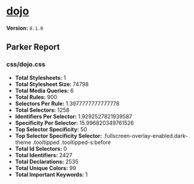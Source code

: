 # [dojo]( http://dojo.kickserv.com )

**Version:** `0.1.0`

## Parker Report

### css/dojo.css

- **Total Stylesheets:** 1
- **Total Stylesheet Size:** 74798
- **Total Media Queries:** 6
- **Total Rules:** 900
- **Selectors Per Rule:** 1.3977777777777778
- **Total Selectors:** 1258
- **Identifiers Per Selector:** 1.9292527821939587
- **Specificity Per Selector:** 15.996820349761526
- **Top Selector Specificity:** 50
- **Top Selector Specificity Selector:** .fullscreen-overlay-enabled.dark-theme .tooltipped .tooltipped-s:before
- **Total Id Selectors:** 0
- **Total Identifiers:** 2427
- **Total Declarations:** 2535
- **Total Unique Colors:** 99
- **Total Important Keywords:** 1
